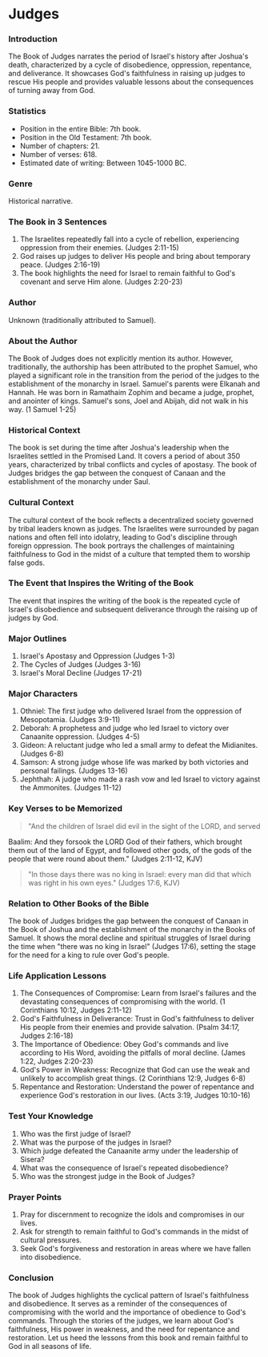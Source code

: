 # Judges

### Introduction

The Book of Judges narrates the period of Israel's history after Joshua's death, characterized by a cycle of disobedience, oppression, repentance, and deliverance. It showcases God's faithfulness in raising up judges to rescue His people and provides valuable lessons about the consequences of turning away from God.

### Statistics

* Position in the entire Bible: 7th book.
* Position in the Old Testament: 7th book.
* Number of chapters: 21.
* Number of verses: 618.
* Estimated date of writing: Between 1045-1000 BC.

### Genre

Historical narrative.

### The Book in 3 Sentences

1. The Israelites repeatedly fall into a cycle of rebellion, experiencing oppression from their enemies. (Judges 2:11-15)
2. God raises up judges to deliver His people and bring about temporary peace. (Judges 2:16-19)
3. The book highlights the need for Israel to remain faithful to God's covenant and serve Him alone. (Judges 2:20-23)

### Author

Unknown (traditionally attributed to Samuel).

### About the Author

The Book of Judges does not explicitly mention its author. However, traditionally, the authorship has been attributed to the prophet Samuel, who played a significant role in the transition from the period of the judges to the establishment of the monarchy in Israel. Samuel's parents were Elkanah and Hannah. He was born in Ramathaim Zophim and became a judge, prophet, and anointer of kings. Samuel's sons, Joel and Abijah, did not walk in his way. (1 Samuel 1-25)

### Historical Context

The book is set during the time after Joshua's leadership when the Israelites settled in the Promised Land. It covers a period of about 350 years, characterized by tribal conflicts and cycles of apostasy. The book of Judges bridges the gap between the conquest of Canaan and the establishment of the monarchy under Saul.

### Cultural Context

The cultural context of the book reflects a decentralized society governed by tribal leaders known as judges. The Israelites were surrounded by pagan nations and often fell into idolatry, leading to God's discipline through foreign oppression. The book portrays the challenges of maintaining faithfulness to God in the midst of a culture that tempted them to worship false gods.

### The Event that Inspires the Writing of the Book

The event that inspires the writing of the book is the repeated cycle of Israel's disobedience and subsequent deliverance through the raising up of judges by God.

### Major Outlines

1. Israel's Apostasy and Oppression (Judges 1-3)
2. The Cycles of Judges (Judges 3-16)
3. Israel's Moral Decline (Judges 17-21)

### Major Characters

1. Othniel: The first judge who delivered Israel from the oppression of Mesopotamia. (Judges 3:9-11)
2. Deborah: A prophetess and judge who led Israel to victory over Canaanite oppression. (Judges 4-5)
3. Gideon: A reluctant judge who led a small army to defeat the Midianites. (Judges 6-8)
4. Samson: A strong judge whose life was marked by both victories and personal failings. (Judges 13-16)
5. Jephthah: A judge who made a rash vow and led Israel to victory against the Ammonites. (Judges 11-12)

### Key Verses to be Memorized

> "And the children of Israel did evil in the sight of the LORD, and served

Baalim: And they forsook the LORD God of their fathers, which brought them out of the land of Egypt, and followed other gods, of the gods of the people that were round about them." (Judges 2:11-12, KJV)

> "In those days there was no king in Israel: every man did that which was right in his own eyes." (Judges 17:6, KJV)

### Relation to Other Books of the Bible

The book of Judges bridges the gap between the conquest of Canaan in the Book of Joshua and the establishment of the monarchy in the Books of Samuel. It shows the moral decline and spiritual struggles of Israel during the time when "there was no king in Israel" (Judges 17:6), setting the stage for the need for a king to rule over God's people.

### Life Application Lessons

1. The Consequences of Compromise: Learn from Israel's failures and the devastating consequences of compromising with the world. (1 Corinthians 10:12, Judges 2:11-12)
2. God's Faithfulness in Deliverance: Trust in God's faithfulness to deliver His people from their enemies and provide salvation. (Psalm 34:17, Judges 2:16-18)
3. The Importance of Obedience: Obey God's commands and live according to His Word, avoiding the pitfalls of moral decline. (James 1:22, Judges 2:20-23)
4. God's Power in Weakness: Recognize that God can use the weak and unlikely to accomplish great things. (2 Corinthians 12:9, Judges 6-8)
5. Repentance and Restoration: Understand the power of repentance and experience God's restoration in our lives. (Acts 3:19, Judges 10:10-16)

### Test Your Knowledge

1. Who was the first judge of Israel?
2. What was the purpose of the judges in Israel?
3. Which judge defeated the Canaanite army under the leadership of Sisera?
4. What was the consequence of Israel's repeated disobedience?
5. Who was the strongest judge in the Book of Judges?

### Prayer Points

1. Pray for discernment to recognize the idols and compromises in our lives.
2. Ask for strength to remain faithful to God's commands in the midst of cultural pressures.
3. Seek God's forgiveness and restoration in areas where we have fallen into disobedience.

### Conclusion

The book of Judges highlights the cyclical pattern of Israel's faithfulness and disobedience. It serves as a reminder of the consequences of compromising with the world and the importance of obedience to God's commands. Through the stories of the judges, we learn about God's faithfulness, His power in weakness, and the need for repentance and restoration. Let us heed the lessons from this book and remain faithful to God in all seasons of life.
